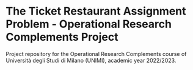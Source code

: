# The Ticket Restaurant Assignment Problem - Operational Research Complements Project
Project repository for the Operational Research Complements course of Università degli Studi di Milano (UNIMI), academic year 2022/2023.